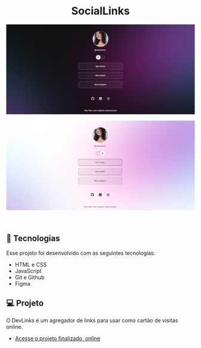 <h1 align="center"> SocialLinks </h1>

<p align="center">
  <img alt="Site no modo escuro" src="./assets/dark-site.png">
</p>

<p align="center">
  <img alt="Site no modo claro" src="./assets/light-site.png">
</p>

<br>

## 🚀 Tecnologias

Esse projeto foi desenvolvido com as seguintes tecnologias:

- HTML e CSS
- JavaScript
- Git e Github
- Figma

## 💻 Projeto

O DevLinks é um agregador de links para usar como cartão de visitas online.

- [Acesse o projeto finalizado, online](https://maykbrito.github.io/devlinks)
